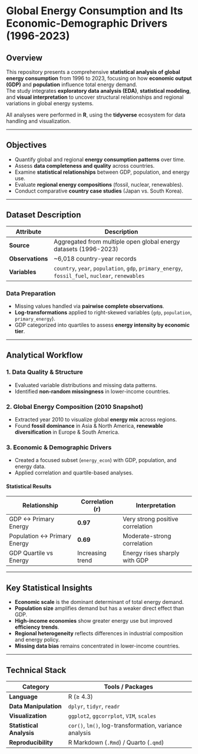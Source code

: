 # Global Energy Consumption and Its Economic-Demographic Drivers (1996-2023)

## Overview

This repository presents a comprehensive **statistical analysis of global energy consumption** from 1996 to 2023, focusing on how **economic output (GDP)** and **population** influence total energy demand.  
The study integrates **exploratory data analysis (EDA)**, **statistical modeling**, and **visual interpretation** to uncover structural relationships and regional variations in global energy systems.

All analyses were performed in **R**, using the **tidyverse** ecosystem for data handling and visualization.

---

## Objectives

- Quantify global and regional **energy consumption patterns** over time.  
- Assess **data completeness and quality** across countries.  
- Examine **statistical relationships** between GDP, population, and energy use.  
- Evaluate **regional energy compositions** (fossil, nuclear, renewables).  
- Conduct comparative **country case studies** (Japan vs. South Korea).  

---

## Dataset Description

| Attribute | Description |
|------------|-------------|
| **Source** | Aggregated from multiple open global energy datasets (1996-2023) |
| **Observations** | ~6,018 country-year records |
| **Variables** | `country`, `year`, `population`, `gdp`, `primary_energy`, `fossil_fuel`, `nuclear`, `renewables` |

### **Data Preparation**
- Missing values handled via **pairwise complete observations**.  
- **Log-transformations** applied to right-skewed variables (`gdp`, `population`, `primary_energy`).  
- GDP categorized into quartiles to assess **energy intensity by economic tier**.  

---

## Analytical Workflow

### **1. Data Quality & Structure**
- Evaluated variable distributions and missing data patterns.  
- Identified **non-random missingness** in lower-income countries.  

### **2. Global Energy Composition (2010 Snapshot)**
- Extracted year 2010 to visualize global **energy mix** across regions.  
- Found **fossil dominance** in Asia & North America, **renewable diversification** in Europe & South America.  

### **3. Economic & Demographic Drivers**
- Created a focused subset (`energy_econ`) with GDP, population, and energy data.  
- Applied correlation and quartile-based analyses.  

#### **Statistical Results**
| Relationship | Correlation (r) | Interpretation |
|---------------|-----------------|----------------|
| GDP <-> Primary Energy | **0.97** | Very strong positive correlation |
| Population <-> Primary Energy | **0.69** | Moderate-strong correlation |
| GDP Quartile vs Energy | Increasing trend | Energy rises sharply with GDP |

---

## Key Statistical Insights

- **Economic scale** is the dominant determinant of total energy demand.  
- **Population size** amplifies demand but has a weaker direct effect than GDP.  
- **High-income economies** show greater energy use but improved **efficiency trends**.  
- **Regional heterogeneity** reflects differences in industrial composition and energy policy.  
- **Missing data bias** remains concentrated in lower-income countries.  

---

## Technical Stack

| Category | Tools / Packages |
|-----------|------------------|
| **Language** | R (≥ 4.3) |
| **Data Manipulation** | `dplyr`, `tidyr`, `readr` |
| **Visualization** | `ggplot2`, `ggcorrplot`, `VIM`, `scales` |
| **Statistical Analysis** | `cor()`, `lm()`, log-transformation, variance analysis |
| **Reproducibility** | R Markdown (`.Rmd`) / Quarto (`.qmd`) |



